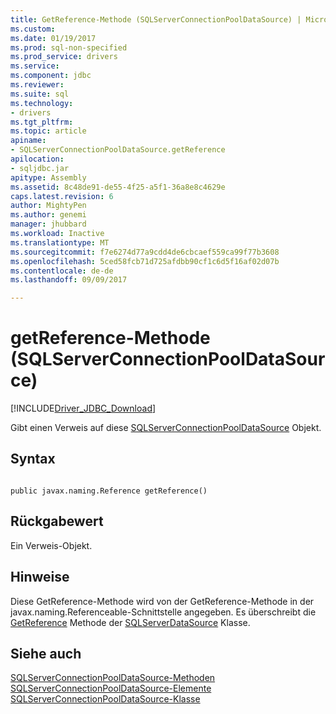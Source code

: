 ```yaml
---
title: GetReference-Methode (SQLServerConnectionPoolDataSource) | Microsoft Docs
ms.custom: 
ms.date: 01/19/2017
ms.prod: sql-non-specified
ms.prod_service: drivers
ms.service: 
ms.component: jdbc
ms.reviewer: 
ms.suite: sql
ms.technology:
- drivers
ms.tgt_pltfrm: 
ms.topic: article
apiname:
- SQLServerConnectionPoolDataSource.getReference
apilocation:
- sqljdbc.jar
apitype: Assembly
ms.assetid: 8c48de91-de55-4f25-a5f1-36a8e8c4629e
caps.latest.revision: 6
author: MightyPen
ms.author: genemi
manager: jhubbard
ms.workload: Inactive
ms.translationtype: MT
ms.sourcegitcommit: f7e6274d77a9cdd4de6cbcaef559ca99f77b3608
ms.openlocfilehash: 5ced58fcb71d725afdbb90cf1c6d5f16af02d07b
ms.contentlocale: de-de
ms.lasthandoff: 09/09/2017

---
```

# <a name="getreference-method-sqlserverconnectionpooldatasource"></a>getReference-Methode (SQLServerConnectionPoolDataSource)
[!INCLUDE[Driver_JDBC_Download](../../../includes/driver_jdbc_download.md)]

  Gibt einen Verweis auf diese [SQLServerConnectionPoolDataSource](../../../connect/jdbc/reference/sqlserverconnectionpooldatasource-class.md) Objekt.  
  
## <a name="syntax"></a>Syntax  
  
```  
  
public javax.naming.Reference getReference()  
```  
  
## <a name="return-value"></a>Rückgabewert  
 Ein Verweis-Objekt.  
  
## <a name="remarks"></a>Hinweise  
 Diese GetReference-Methode wird von der GetReference-Methode in der javax.naming.Referenceable-Schnittstelle angegeben. Es überschreibt die [GetReference](../../../connect/jdbc/reference/getreference-method-sqlserverdatasource.md) Methode der [SQLServerDataSource](../../../connect/jdbc/reference/sqlserverdatasource-class.md) Klasse.  
  
## <a name="see-also"></a>Siehe auch  
 [SQLServerConnectionPoolDataSource-Methoden](../../../connect/jdbc/reference/sqlserverconnectionpooldatasource-methods.md)   
 [SQLServerConnectionPoolDataSource-Elemente](../../../connect/jdbc/reference/sqlserverconnectionpooldatasource-members.md)   
 [SQLServerConnectionPoolDataSource-Klasse](../../../connect/jdbc/reference/sqlserverconnectionpooldatasource-class.md)  
  
  

